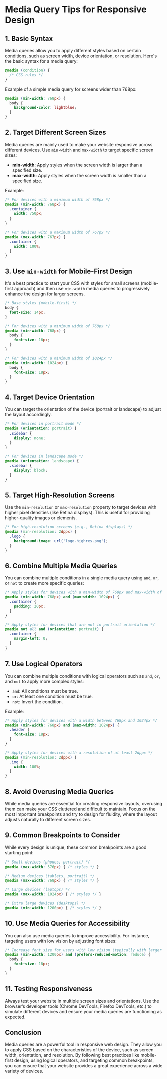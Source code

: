 # Media Query Tips for Responsive Design

## 1. **Basic Syntax**
Media queries allow you to apply different styles based on certain conditions, such as screen width, device orientation, or resolution. Here's the basic syntax for a media query:
```css
@media (condition) {
  /* CSS rules */
}
```

Example of a simple media query for screens wider than 768px:
```css
@media (min-width: 768px) {
  body {
    background-color: lightblue;
  }
}
```

## 2. **Target Different Screen Sizes**
Media queries are mainly used to make your website responsive across different devices. Use `min-width` and `max-width` to target specific screen sizes:
- **min-width**: Apply styles when the screen width is larger than a specified size.
- **max-width**: Apply styles when the screen width is smaller than a specified size.

Example:
```css
/* For devices with a minimum width of 768px */
@media (min-width: 768px) {
  .container {
    width: 750px;
  }
}

/* For devices with a maximum width of 767px */
@media (max-width: 767px) {
  .container {
    width: 100%;
  }
}
```

## 3. **Use `min-width` for Mobile-First Design**
It's a best practice to start your CSS with styles for small screens (mobile-first approach) and then use `min-width` media queries to progressively enhance the design for larger screens.
```css
/* Base styles (mobile-first) */
body {
  font-size: 14px;
}

/* For devices with a minimum width of 768px */
@media (min-width: 768px) {
  body {
    font-size: 16px;
  }
}

/* For devices with a minimum width of 1024px */
@media (min-width: 1024px) {
  body {
    font-size: 18px;
  }
}
```

## 4. **Target Device Orientation**
You can target the orientation of the device (portrait or landscape) to adjust the layout accordingly.
```css
/* For devices in portrait mode */
@media (orientation: portrait) {
  .sidebar {
    display: none;
  }
}

/* For devices in landscape mode */
@media (orientation: landscape) {
  .sidebar {
    display: block;
  }
}
```

## 5. **Target High-Resolution Screens**
Use the `min-resolution` or `max-resolution` property to target devices with higher pixel densities (like Retina displays). This is useful for providing higher-quality images or elements.
```css
/* For high-resolution screens (e.g., Retina displays) */
@media (min-resolution: 2dppx) {
  .logo {
    background-image: url('logo-highres.png');
  }
}
```

## 6. **Combine Multiple Media Queries**
You can combine multiple conditions in a single media query using `and`, `or`, or `not` to create more specific queries:
```css
/* Apply styles for devices with a min-width of 768px and max-width of 1024px */
@media (min-width: 768px) and (max-width: 1024px) {
  .container {
    padding: 20px;
  }
}

/* Apply styles for devices that are not in portrait orientation */
@media not all and (orientation: portrait) {
  .container {
    margin-left: 0;
  }
}
```

## 7. **Use Logical Operators**
You can combine multiple conditions with logical operators such as `and`, `or`, and `not` to apply more complex styles:
- `and`: All conditions must be true.
- `or`: At least one condition must be true.
- `not`: Invert the condition.

Example:
```css
/* Apply styles for devices with a width between 768px and 1024px */
@media (min-width: 768px) and (max-width: 1024px) {
  .header {
    font-size: 18px;
  }
}

/* Apply styles for devices with a resolution of at least 2dppx */
@media (min-resolution: 2dppx) {
  .img {
    width: 100%;
  }
}
```

## 8. **Avoid Overusing Media Queries**
While media queries are essential for creating responsive layouts, overusing them can make your CSS cluttered and difficult to maintain. Focus on the most important breakpoints and try to design for fluidity, where the layout adjusts naturally to different screen sizes.

## 9. **Common Breakpoints to Consider**
While every design is unique, these common breakpoints are a good starting point:
```css
/* Small devices (phones, portrait) */
@media (max-width: 576px) { /* styles */ }

/* Medium devices (tablets, portrait) */
@media (max-width: 768px) { /* styles */ }

/* Large devices (laptops) */
@media (max-width: 1024px) { /* styles */ }

/* Extra large devices (desktops) */
@media (min-width: 1200px) { /* styles */ }
```

## 10. **Use Media Queries for Accessibility**
You can also use media queries to improve accessibility. For instance, targeting users with low vision by adjusting font sizes:
```css
/* Increase font size for users with low vision (typically with larger screens or zoomed in) */
@media (min-width: 1200px) and (prefers-reduced-motion: reduce) {
  body {
    font-size: 18px;
  }
}
```

## 11. **Testing Responsiveness**
Always test your website in multiple screen sizes and orientations. Use the browser’s developer tools (Chrome DevTools, Firefox DevTools, etc.) to simulate different devices and ensure your media queries are functioning as expected.

## Conclusion
Media queries are a powerful tool in responsive web design. They allow you to apply CSS based on the characteristics of the device, such as screen width, orientation, and resolution. By following best practices like mobile-first design, using logical operators, and targeting common breakpoints, you can ensure that your website provides a great experience across a wide variety of devices.
